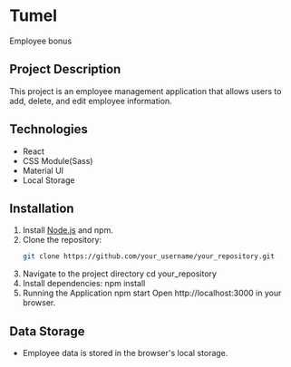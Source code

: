 # Tumel

Employee bonus

## Project Description

This project is an employee management application that allows users to add, delete, and edit employee information.

## Technologies

- React
- CSS Module(Sass)
- Material UI
- Local Storage

## Installation

1. Install [Node.js](https://nodejs.org/) and npm.
2. Clone the repository:
   ```bash
   git clone https://github.com/your_username/your_repository.git
3. Navigate to the project directory
    cd your_repository
4. Install dependencies:
    npm install
5. Running the Application
    npm start
    Open http://localhost:3000 in your browser.

## Data Storage
- Employee data is stored in the browser's local storage.